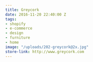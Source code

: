 ```yaml
---
title: Greycork
date: 2016-11-20 22:40:00 Z
tags:
- shopify
- e-commerce
- design
- furniture
- home
image: "/uploads/202-greycork@2x.jpg"
store-link: http://www.greycork.com
---
```


